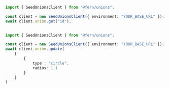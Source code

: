 ```typescript
import { SeedUnionsClient } from "@fern/unions";

const client = new SeedUnionsClient({ environment: "YOUR_BASE_URL" });
await client.union.get("id");
 
```                        


```typescript
import { SeedUnionsClient } from "@fern/unions";

const client = new SeedUnionsClient({ environment: "YOUR_BASE_URL" });        
await client.union.update(
	{
		{ 
			type : "circle", 
			radius: 1.1
		}
	}
)
 
```                        


